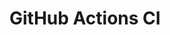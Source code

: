 # GitHub Actions CI


























































































































































































































































































































































































































































































































































































































































































































































































































































































































































































































































































































































































































































































































































































































































































































































































































































































































































































































































































































































































































































































































































































































































































































































































































































































































































































































































































































































































































































































































































































































































































































































































































































































































































































































































































































































































































































































































































































































































































